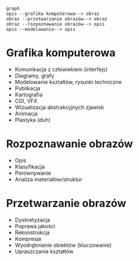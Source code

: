 ```mermaid
graph
opis --grafika komputerowa--> obraz
obraz --przetwarzanie obrazów--> obraz
obraz --rozpoznawanie obrazów--> opis
opis --modelowanie--> opis
```
# Grafika komputerowa
- Komunikacja z człowiekiem (interfejs)
- Diagramy, grafy
- Modelowanie kształtów, rysunki techniczne
- Publikacja
- Kartografia
- CGI, VFX
- Wizualizacja abstrakcyjnych zjawisk
- Animacja
- Plastyka (duh)
# Rozpoznawanie obrazów
- Opis
- Klasyfikacja
- Porównywanie
- Analiza materiałów/struktur
# Przetwarzanie obrazów
- Dyskretyzacja
- Poprawa jakości
- Rekonstrukcja
- Kompresja
- Wyodrębnianie obiektów (kluczowanie)
- Upraszczanie kształtów 